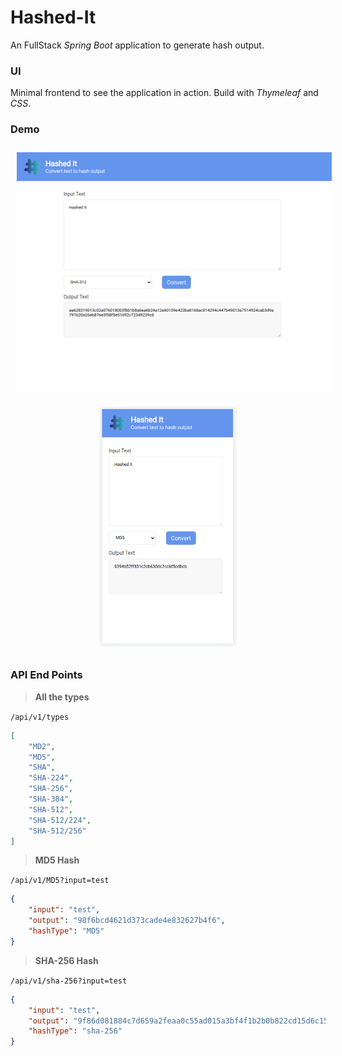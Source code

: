 # Hashed-It

An FullStack *Spring Boot* application to generate hash output.

### UI

Minimal frontend to see the application in action. Build with *Thymeleaf* and *CSS*.

### Demo

<p align="center">
    <img src="assets/screenshots/desktop.png" alt="mobile" height="384" width="512" hspace="10" vspace="10">
    <img src="assets/screenshots/mobile.png" alt="mobile" height="384" width="220" hspace="10" vspace="10">
</p>

### API End Points

> **All the types** <br>

`/api/v1/types`

``` json
[
    "MD2",
    "MD5",
    "SHA",
    "SHA-224",
    "SHA-256",
    "SHA-384",
    "SHA-512",
    "SHA-512/224",
    "SHA-512/256"
]
```

> **MD5 Hash**

`/api/v1/MD5?input=test`

``` json
{
    "input": "test",
    "output": "98f6bcd4621d373cade4e832627b4f6",
    "hashType": "MD5"
}
```

> **SHA-256 Hash**

`/api/v1/sha-256?input=test`

``` json
{
    "input": "test",
    "output": "9f86d081884c7d659a2feaa0c55ad015a3bf4f1b2b0b822cd15d6c15b0f00a08",
    "hashType": "sha-256"
}
```

